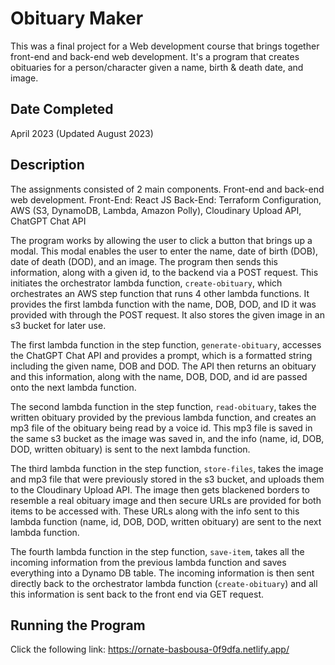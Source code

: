 # Obituary Maker
This was a final project for a Web development course that brings together front-end and back-end web
development. It's a program that creates obituaries for a person/character given a name, birth & death date, and image.

## Date Completed
April 2023 (Updated August 2023)

## Description
The assignments consisted of 2 main components. Front-end and back-end web development.
Front-End: React JS
Back-End: Terraform Configuration, AWS (S3, DynamoDB, Lambda, Amazon Polly), Cloudinary Upload API, ChatGPT Chat API

The program works by allowing the user to click a button that brings up a modal. This modal
enables the user to enter the name, date of birth (DOB), date of death (DOD), and an image. The program then sends this information, along with a given id, to the backend via a POST request. This initiates the orchestrator lambda function, `create-obituary`, which orchestrates an AWS step function that runs 4 other lambda functions. It provides the first lambda function with the name, DOB, DOD, and ID it was provided with through the POST request. It also stores the given image in an s3 bucket for later use.

The first lambda function in the step function, `generate-obituary`, accesses the ChatGPT Chat API and provides a prompt, which is a formatted string including the given name, DOB and DOD. The API then returns an obituary and this information, along with the name, DOB, DOD, and id are passed onto the next lambda function.

The second lambda function in the step function, `read-obituary`, takes the written obituary provided by the previous lambda function, and creates an mp3 file of the obituary being read by a voice id. This mp3 file is saved in the same s3 bucket as the image was saved in, and the info (name, id, DOB, DOD, written obituary) is sent to the next lambda function.

The third lambda function in the step function, `store-files`, takes the image and mp3 file that were previously stored in the s3 bucket, and uploads them to the Cloudinary Upload API. The image then gets blackened borders to resemble a real obituary image and then secure URLs are provided for both items to be accessed with. These URLs along with the info sent to this lambda function (name, id, DOB, DOD, written obituary) are sent to the next lambda function.

The fourth lambda function in the step function, `save-item`, takes all the incoming information from the previous lambda function and saves everything into a Dynamo DB table. The incoming information is then sent directly back to the orchestrator lambda function (`create-obituary`) and all this information is sent back to the front end via GET request.

## Running the Program
Click the following link: https://ornate-basbousa-0f9dfa.netlify.app/
